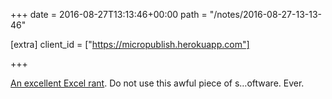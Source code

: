 +++
date = 2016-08-27T13:13:46+00:00
path = "/notes/2016-08-27-13-13-46"

[extra]
client_id = ["https://micropublish.herokuapp.com"]

+++

<p><a href="https://www.metafilter.com/161865/Gene-name-errors-are-widespread-in-the-scientific-literature#6683981">An excellent Excel rant</a>. Do not use this awful piece of s…oftware. Ever.</p>